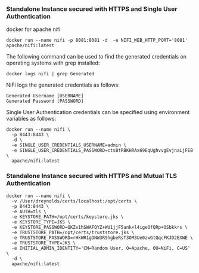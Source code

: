 ### Standalone Instance secured with HTTPS and Single User Authentication

docker for apache nifi
```shell
docker run --name nifi -p 8081:8081 -d  -e NIFI_WEB_HTTP_PORT='8081' apache/nifi:latest
```

The following command can be used to find the generated credentials on operating systems with grep installed:
```
docker logs nifi | grep Generated
```

NiFi logs the generated credentials as follows:

```
Generated Username [USERNAME]
Generated Password [PASSWORD]
```

Single User Authentication credentials can be specified using environment variables as follows:

```
docker run --name nifi \
  -p 8443:8443 \
  -d \
  -e SINGLE_USER_CREDENTIALS_USERNAME=admin \
  -e SINGLE_USER_CREDENTIALS_PASSWORD=ctsBtRBKHRAx69EqUghvvgEvjnaLjFEB \
  apache/nifi:latest
```

### Standalone Instance secured with HTTPS and Mutual TLS Authentication 

```
docker run --name nifi \
  -v /User/dreynolds/certs/localhost:/opt/certs \
  -p 8443:8443 \
  -e AUTH=tls \
  -e KEYSTORE_PATH=/opt/certs/keystore.jks \
  -e KEYSTORE_TYPE=JKS \
  -e KEYSTORE_PASSWORD=QKZv1hSWAFQYZ+WU1jjF5ank+l4igeOfQRp+OSbkkrs \
  -e TRUSTSTORE_PATH=/opt/certs/truststore.jks \
  -e TRUSTSTORE_PASSWORD=rHkWR1gDNW3R9hgbeRsT3OM3Ue0zwGtQqcFKJD2EXWE \
  -e TRUSTSTORE_TYPE=JKS \
  -e INITIAL_ADMIN_IDENTITY='CN=Random User, O=Apache, OU=NiFi, C=US' \
  -d \
  apache/nifi:latest
```